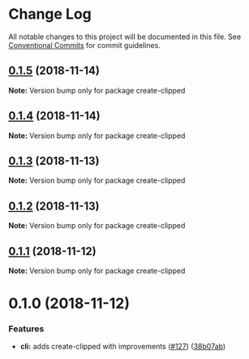 # Change Log

All notable changes to this project will be documented in this file.
See [Conventional Commits](https://conventionalcommits.org) for commit guidelines.

## [0.1.5](https://github.com/clippedjs/clipped/compare/create-clipped@0.1.4...create-clipped@0.1.5) (2018-11-14)

**Note:** Version bump only for package create-clipped





<a name="0.1.4"></a>
## [0.1.4](https://github.com/clippedjs/clipped/compare/create-clipped@0.1.3...create-clipped@0.1.4) (2018-11-14)

**Note:** Version bump only for package create-clipped





<a name="0.1.3"></a>
## [0.1.3](https://github.com/clippedjs/clipped/compare/create-clipped@0.1.2...create-clipped@0.1.3) (2018-11-13)

**Note:** Version bump only for package create-clipped





<a name="0.1.2"></a>
## [0.1.2](https://github.com/clippedjs/clipped/compare/create-clipped@0.1.1...create-clipped@0.1.2) (2018-11-13)

**Note:** Version bump only for package create-clipped





<a name="0.1.1"></a>
## [0.1.1](https://github.com/clippedjs/clipped/compare/create-clipped@0.1.0...create-clipped@0.1.1) (2018-11-12)

**Note:** Version bump only for package create-clipped





<a name="0.1.0"></a>
# 0.1.0 (2018-11-12)


### Features

* **cli:** adds create-clipped with improvements ([#127](https://github.com/clippedjs/clipped/issues/127)) ([38b07ab](https://github.com/clippedjs/clipped/commit/38b07ab))
